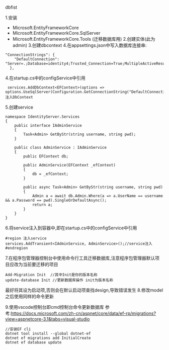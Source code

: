 ﻿dbfist

1.安装
- Microsoft.EntityFrameworkCore
- Microsoft.EntityFrameworkCore.SqlServer
- Microsoft.EntityFrameworkCore.Tools (迁移数据库用)
2.创建实体(此为admin)
3.创建dbcontext
4.在appsettings.json中写入数据库连接串:
```
"ConnectionStrings": {
    "DefaultConnection": "Server=.;Database=identity4;Trusted_Connection=True;MultipleActiveResultSets=true"
  },
```
4.在startup.cs中的configService中引用
```
 services.AddDbContext<EFContext>(options => options.UseSqlServer(Configuration.GetConnectionString("DefaultConnection")));//注入DbContext
```
5.创建service
```
namespace IdentityServer.Services
{
    public interface IAdminService
    {
        Task<Admin> GetByStr(string username, string pwd);
    }

    public class AdminService : IAdminService
    {
        public EFContext db;

        public AdminService(EFContext _efContext)
        {
            db = _efContext;
        }

        public async Task<Admin> GetByStr(string username, string pwd)
        {
            Admin a = await db.Admin.Where(a => a.UserName == username && a.Password == pwd).SingleOrDefaultAsync();
            return a;
        }
    }
}
```
6.将service注入到容器中,即在startup.cs中的configService中引用
```
#region 注入service
services.AddTransient<IAdminService, AdminService>();//service注入
#endregion
```
7.在程序包管理器控制台中使用命令行工具迁移数据库,注意程序包管理器默认项目应改为当前要迁移的项目
```
Add-Migration Init  //其中Init是你的版本名称
update-database Init //更新数据库操作 init为版本名称
```
最好将其设为启动项,否则会在默认启动项查找design,导致错误发生
8.修改model之后使用同样的命令更新

9.使用vscode控制台即cmd控制台命令更新数据库
参考:https://docs.microsoft.com/zh-cn/aspnet/core/data/ef-rp/migrations?view=aspnetcore-3.1&tabs=visual-studio
```
//安装EF cli
dotnet tool install --global dotnet-ef
dotnet ef migrations add InitialCreate
dotnet ef database update
```